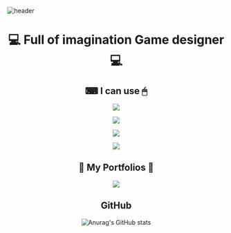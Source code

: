 ![header](https://capsule-render.vercel.app/api?type=waving&color=gradient&height=300&section=header&text=IT's%20ISALA's%20GitHub&fontSize=75&animation=twinkling)

<div align="center"> 

  💻 **Full of imagination Game designer** 💻 
======
  
  ⌨ **I can use** 🖱
  ------
  
  <img src="https://img.shields.io/badge/Photoshop-31A8FF?style=flat-square&logo=Adobe Photoshop&logoColor=white"/></a>
  
  <img src="https://img.shields.io/badge/Word-2B579A?style=flat-square&logo=Microsoft Word&logoColor=white"/></a>
  
  <img src="https://img.shields.io/badge/Excel-217346?style=flat-square&logo=Microsoft Excel&logoColor=white"/></a>
  
  <img src="https://img.shields.io/badge/Powerpoint-B7472A?style=flat-square&logo=Microsoft PowerPoint&logoColor=white"/></a>
  
  📰 **My Portfolios** 📰
  ------
  
  <a href="http://ggm.gondr.net/user/profile/25"><img src="https://img.shields.io/badge/📰Portfolio-222324?style=for-the-badge"></a>
  
   **GitHub** 
  ------
  ![Anurag's GitHub stats](https://github-readme-stats.vercel.app/api?username=sala1011&theme=omni&show_icons=true)

</div>
